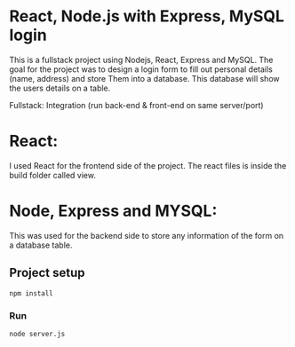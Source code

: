 # React, Node.js with Express, MySQL login

This is a fullstack project using Nodejs, React, Express and MySQL. The goal for the
project was to design a login form to fill out personal details (name, address) and store
Them into a database. This database will show the users details on a table. 


Fullstack:
Integration (run back-end & front-end on same server/port)

# React:
I used React for the frontend side of the project. 
The react files is inside the build folder called view. 

# Node, Express and MYSQL:
This was used for the backend side to store any information of the form
on a database table.  

## Project setup
```
npm install
```

### Run
```
node server.js
```
